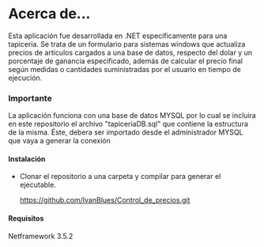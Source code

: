 
# Acerca de...

Esta aplicación fue desarrollada en .NET especificamente para una tapiceria. Se trata de un formulario para sistemas windows que actualiza precios de artículos cargados a una base de datos, respecto del dolar y un porcentaje de ganancia especificado, además de calcular el precio final según medidas o cantidades suministradas por el usuario en tiempo de ejecución.

### Importante
La aplicación funciona con una base de datos MYSQL por lo cual se incluira en este repositorio el archivo "tapiceriaDB.sql" que contiene la estructura de la misma. Éste, debera ser importado desde el administrador MYSQL que vaya a generar la conexión

#### Instalación

- Clonar el repositorio a una carpeta y compilar para generar el ejecutable.


    https://github.com/IvanBlues/Control_de_precios.git
            


#### Requisitos
Netframework 3.5.2